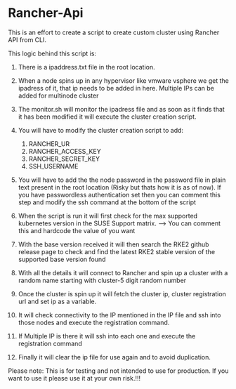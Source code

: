 # Rancher-Api
This is an effort to create a script to create custom cluster using Rancher API from CLI.

This logic behind this script is:

1. There is a ipaddress.txt file in the root location.

2. When a node spins up in any hypervisor like vmware vsphere we get the ipadress of it, that ip needs to be added in here.
   Multiple IPs can be added for multinode cluster

3. The monitor.sh will monitor the ipadress file and as soon as it finds that it has been modified it will execute the cluster creation script.

4. You will have to modify the cluster creation script to add:
	1. RANCHER_UR
	2. RANCHER_ACCESS_KEY
	3. RANCHER_SECRET_KEY
	4. SSH_USERNAME

5. You will have to add the the node password in the password file in plain text present in the root location (Risky but thats how it is as of now).
   If you have passwordless authentication set then you can comment this step and modify the ssh command at the bottom of the script

6. When the script is run it will first check for the max supported kubernetes version in the SUSE Support matrix.
   --> You can comment this and hardcode the value of you want

7. With the base version received it will then search the RKE2 github release page to check and find the latest RKE2 stable version of the supported base version found

8. With all the details it will connect to Rancher and spin up a cluster with a random name starting with cluster-5 digit random number

9. Once the cluster is spin up it will fetch the cluster ip, cluster registration url and set ip as a variable.

10. It will check connectivity to the IP mentioned in the IP file and ssh into those nodes and execute the registration command.

11. If Multiple IP is there it will ssh into each one and execute the registration command

12. Finally it will clear the ip file for use again and to avoid duplication.

Please note: This is for testing and not intended to use for production. If you want to use it please use it at your own risk.!!!
